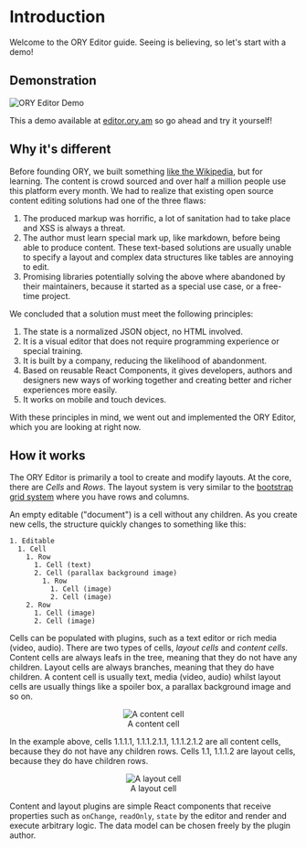 # Introduction

Welcome to the ORY Editor guide. Seeing is believing, so let's start with a demo!

## Demonstration

![ORY Editor Demo](https://storage.googleapis.com/ory.am/inline-edit-lg.gif)

This a demo available at [editor.ory.am](http://editor.ory.am/) so go ahead and try it yourself!

## Why it's different

Before founding ORY, we built something [like the Wikipedia](https://de.serlo.org), but for learning. The content is
crowd sourced and over half a million people use this platform every month. We had to realize that existing open source
content editing solutions had one of the three flaws:

1. The produced markup was horrific, a lot of sanitation had to take place and XSS is always a threat.
2. The author must learn special mark up, like markdown, before being able to produce content. These text-based solutions
are usually unable to specify a layout and complex data structures like tables are annoying to edit.
3. Promising libraries potentially solving the above where abandoned by their maintainers, because it started as a special
use case, or a free-time project.

We concluded that a solution must meet the following principles:

1. The state is a normalized JSON object, no HTML involved.
2. It is a visual editor that does not require programming experience or special training.
3. It is built by a company, reducing the likelihood of abandonment.
4. Based on reusable React Components, it gives developers, authors and designers new ways of working together and creating
better and richer experiences more easily.
5. It works on mobile and touch devices.

With these principles in mind, we went out and implemented the ORY Editor, which you are looking at right now.

## How it works

The ORY Editor is primarily a tool to create and modify layouts. At the core, there are *Cells* and *Rows*. The layout
system is very similar to the [bootstrap grid system](http://getbootstrap.com/css/#grid) where you have
rows and columns.

An empty editable ("document") is a cell without any children. As you create new cells, the structure quickly changes to something like this:

```
1. Editable
  1. Cell
    1. Row
      1. Cell (text)
      2. Cell (parallax background image)
        1. Row 
          1. Cell (image)
          2. Cell (image)
    2. Row
      1. Cell (image)
      2. Cell (image)
```

Cells can be populated with plugins, such as a text editor or rich media (video, audio). There are two types of cells,
*layout cells* and *content cells*. Content cells are always leafs in the tree, meaning that they do not have any children.
Layout cells are always branches, meaning that they do have children. A content cell is usually text, media (video, audio) whilst
layout cells are usually things like a spoiler box, a parallax background image and so on.

<p>
  <figure align="center">
    <img alt="A content cell" src="/images/content-cell.png"><br>
    <figcaption>A content cell</figcaption>
  </figure>
</p>

In the example above, cells 1.1.1.1, 1.1.1.2.1.1, 1.1.1.2.1.2 are all content cells, because they do not have any children rows.
Cells 1.1, 1.1.1.2 are layout cells, because they do have children rows.

<p>
  <figure align="center">
    <img alt="A layout cell" src="/images/layout-cell.gif"><br>
    <figcaption>A layout cell</figcaption>
  </figure>
</p>

Content and layout plugins are simple React components that receive properties such as `onChange`, `readOnly`, `state` by the editor
and render and execute arbitrary logic. The data model can be chosen freely by the plugin author.

